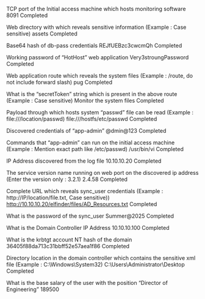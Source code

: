 TCP port of the Initial access machine which hosts monitoring software
8091
Completed

Web directory with which reveals sensitive information (Example : Case sensitive)
assets
Completed

Base64 hash of db-pass credentials
REJfUEBzc3cwcmQh
Completed

Working password of “HotHost” web application
Very3stroungPassword
Completed

Web application route which reveals the system files (Example : /route, do not include forward slash)
pug
Completed

What is the “secretToken” string which is present in the above route (Example : Case sensitive)
Monitor the system files
Completed

Payload through which hosts system “passwd” file can be read (Example : file:///location/passwd)
file:///hostfs/etc/passwd
Completed

Discovered credentials of “app-admin”
@dmin@123
Completed

Commands that “app-admin” can run on the initial access machine (Example : Mention exact path like /etc/passwd)
/usr/bin/vi
Completed

IP Address discovered from the log file
10.10.10.20
Completed

The service version name running on web port on the discovered ip address (Enter the version only : 3.2.1)
2.4.58
Completed

Complete URL which reveals sync_user credentials (Example : http://IP/location/file.txt, Case sensitive))
http://10.10.10.20/elfinder/files/AD_Resources.txt
Completed

What is the password of the sync_user
Summer@2025
Completed

What is the Domain Controller IP Address
10.10.10.100
Completed

What is the krbtgt account NT hash of the domain
36405f88da713c31bbff52e57aea1f86
Completed

Directory location in the domain controller which contains the sensitive xml file (Example : C:\Windows\System32)
C:\Users\Administrator\Desktop
Completed

What is the base salary of the user with the position “Director of Engineering”
189500